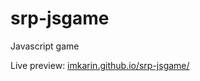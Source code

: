 # srp-jsgame
Javascript game

Live preview:
[imkarin.github.io/srp-jsgame/](https://imkarin.github.io/srp-jsgame/)
